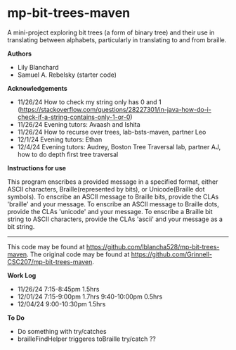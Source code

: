 # mp-bit-trees-maven

A mini-project exploring bit trees (a form of binary tree) and their use in translating between alphabets, particularly in translating to and from braille.

**Authors**

* Lily Blanchard
* Samuel A. Rebelsky (starter code)

**Acknowledgements**

* 11/26/24 How to check my string only has 0 and 1 (https://stackoverflow.com/questions/28227301/in-java-how-do-i-check-if-a-string-contains-only-1-or-0)
* 11/26/24 Evening tutors: Avaash and Ishita
* 11/26/24 How to recurse over trees, lab-bsts-maven, partner Leo
* 12/1/24  Evening tutors: Ethan
* 12/4/24  Evening tutors: Audrey, Boston
            Tree Traversal lab, partner AJ, how to do depth first tree traversal

**Instructions for use**

This program enscribes a provided message in a specified format, either ASCII characters, Braille(represented by bits), or Unicode(Braille dot symbols).
To enscribe an ASCII message to Braille bits, provide the CLAs 'braille' and your message.
To enscribe an ASCII message to Braille dots, provide the CLAs 'unicode' and your message.
To enscribe a Braille bit string to ASCII characters, provide the CLAs 'ascii' and your message as a bit string. 

---

This code may be found at <https://github.com/lblancha528/mp-bit-trees-maven>. The original code may be found at <https://github.com/Grinnell-CSC207/mp-bit-trees-maven>.

**Work Log**
* 11/26/24      7:15-8:45pm     1.5hrs
* 12/01/24      7:15-9:00pm     1.7hrs
                9:40-10:00pm    0.5hrs
* 12/04/24      9:00-10:30pm    1.5hrs

**To Do**
* Do something with try/catches
* brailleFindHelper triggeres toBraille try/catch ??
